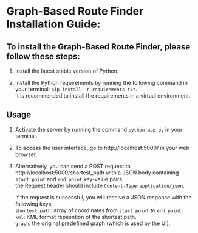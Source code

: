 # **Graph-Based Route Finder Installation Guide:**


## To install the Graph-Based Route Finder, please follow these steps:

1. Install the latest stable version of Python.
   
2. Install the Python requirements by running the following command in your terminal: ```pip install -r requirements.txt```.\
   It is recommended to install the requirements in a virtual environment.

## Usage

1. Activate the server by running the command ``python app.py`` in your terminal.
   
2. To access the user interface, go to http://localhost:5000/ in your web browser.
3. Alternatively, you can send a POST request to http://localhost:5000/shortest_path with a JSON body containing `start_point` and `end_point` key-value pairs.    
   the Request header should include  `Content-Type:application/json`.

   If the request is successful, you will receive a JSON response with the following keys:\
   `shortest_path`: array of coordinates from `start_point` to `end_point`.\
   `kml`: KML format repesntion of the shortest path.\
   `graph`: the original predefined graph (which is used by the UI).
